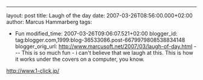 ---
layout: post
title: Laugh of the day
date: 2007-03-26T08:56:00.000+02:00
author: Marcus Hammarberg
tags:
  - Fun
modified_time: 2007-03-26T09:06:07.521+02:00
blogger_id: tag:blogger.com,1999:blog-36533086.post-6679979808538834148
blogger_orig_url: http://www.marcusoft.net/2007/03/laugh-of-day.html ---
This is so much fun - i can't believe that we laugh at this. This is how
it works under the covers on a computer, you know.


<http://www.1-click.jp/>
